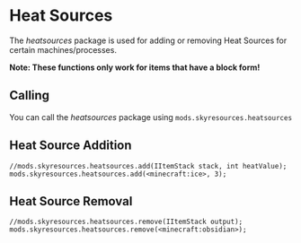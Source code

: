 # Heat Sources
The *heatsources* package is used for adding or removing Heat Sources for certain machines/processes.

**Note: These functions only work for items that have a block form!**

## Calling
You can call the *heatsources* package using `mods.skyresources.heatsources`

## Heat Source Addition

```
//mods.skyresources.heatsources.add(IItemStack stack, int heatValue);
mods.skyresources.heatsources.add(<minecraft:ice>, 3);
```

## Heat Source Removal

```
//mods.skyresources.heatsources.remove(IItemStack output);
mods.skyresources.heatsources.remove(<minecraft:obsidian>);
```